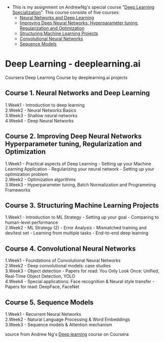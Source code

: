 * This is my assignment on AndrewNg's special course "[Deep Learning Specialization](https://www.coursera.org/specializations/deep-learning)". This course consists of five courses:<br/>
  - [Neural Networks and Deep Learning](https://www.coursera.org/learn/neural-networks-deep-learning/home/welcome)<br/>
  - [Improving Deep Neural Networks: Hyperparameter tuning, Regularization and Optimization](https://www.coursera.org/learn/deep-neural-network/home/welcome)<br/>
  - [Structuring Machine Learning Projects](https://www.coursera.org/learn/machine-learning-projects/home/welcome)<br/>
  - [Convolutional Neural Networks](https://www.coursera.org/learn/convolutional-neural-networks)<br/>
  - [Sequence Models](https://www.coursera.org/learn/nlp-sequence-models)<br/>
 
# Deep Learning - deeplearning.ai 
  
 Coursera Deep Learning Course by deeplearning.ai projects
  
## Course 1. Neural Networks and Deep Learning
  
 1.Week1 - Introduction to deep learning<br/>
 2.Week2 - Neural Networks Basics<br/>
 3.Week3 - Shallow neural networks<br/>
 4.Week4 - Deep Neural Networks<br/>

## Course 2. Improving Deep Neural Networks Hyperparameter tuning, Regularization and Optimization

 1.Week1 - Practical aspects of Deep Learning - Setting up your Machine Learning Application - Regularizing your neural network - Setting    up your optimization problem<br/>
 2.Week2 - Optimization algorithms<br/>
 3.Week3 - Hyperparameter tuning, Batch Normalization and Programming Frameworks<br/>
 
## Course 3. Structuring Machine Learning Projects
 
 1.Week1 - Introduction to ML Strategy - Setting up your goal - Comparing to human-level performance<br/>
 2.Week2 - ML Strategy (2) - Error Analysis - Mismatched training and dev/test set - Learning from multiple tasks - End-to-end deep        learning<br/>
 
## Course 4. Convolutional Neural Networks
 
 1.Week1 - Foundations of Convolutional Neural Networks<br/>
 2.Week2 - Deep convolutional models: case studies<br/>
 3.Week3 - Object detection - Papers for read: You Only Look Once: Unified, Real-Time Object Detection, YOLO<br/>
 4.Week4 - Special applications: Face recognition & Neural style transfer - Papers for read: DeepFace, FaceNet<br/>
 
## Course 5. Sequence Models

 1.Week1 - Recurrent Neural Networks<br/>
 2.Week2 - Natural Language Processing & Word Embeddings<br/>
 3.Week3 - Sequence models & Attention mechanism<br/>
 
source from Andrew Ng's [Deep learning](https://www.coursera.org/specializations/deep-learning) course on Coursera
